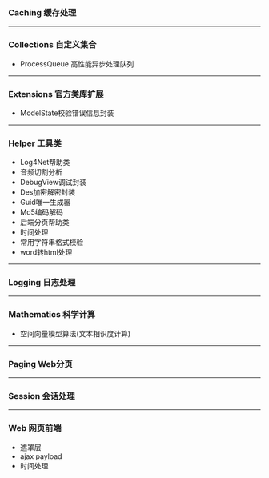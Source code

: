 ### Caching 缓存处理
***

### Collections 自定义集合
- ProcessQueue 高性能异步处理队列
***

### Extensions 官方类库扩展
- ModelState校验错误信息封装
***

### Helper 工具类
- Log4Net帮助类
- 音频切割分析
- DebugView调试封装
- Des加密解密封装
- Guid唯一生成器
- Md5编码解码
- 后端分页帮助类
- 时间处理
- 常用字符串格式校验
- word转html处理
***

### Logging 日志处理
***

### Mathematics 科学计算
- 空间向量模型算法(文本相识度计算)
***

### Paging Web分页
***

### Session 会话处理
***

### Web 网页前端
- 遮罩层
- ajax payload
- 时间处理
